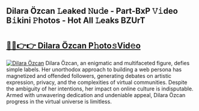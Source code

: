 ## Dilara Özcan 𝙻eaked 𝙽u𝚍e - Part-BxP 𝚅𝚒deo B𝚒kini 𝙿hotos - Hot All 𝙻eaks BZUrT

# <h2><a href="http://ld1cjul.urlbe.top/?page=Dilara+%c3%96zcan">🔗🔗👉👉 Dilara Özcan P𝚑oto𝚜Vid𝚎o</a></h2>

[![Dilara Özcan](https://i.imgur.com/eBuTRDB.gif)](http://ld1cjul.urlbe.top/?page=Dilara+%c3%96zcan)
Dilara Özcan, an enigmatic and multifaceted figure, defies simple labels. Her unorthodox approach to building a web persona has magnetized and offended followers, generating debates on artistic expression, privacy, and the complexities of virtual communities. Despite the ambiguity of her intentions, her impact on online culture is indisputable. Armed with unwavering dedication and undeniable appeal, Dilara Özcan progress in the virtual universe is limitless.
